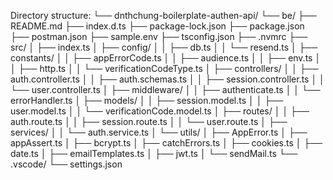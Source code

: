 Directory structure:
└── dnthchung-boilerplate-authen-api/
    └── be/
        ├── README.md
        ├── index.d.ts
        ├── package-lock.json
        ├── package.json
        ├── postman.json
        ├── sample.env
        ├── tsconfig.json
        ├── .nvmrc
        ├── src/
        │   ├── index.ts
        │   ├── config/
        │   │   ├── db.ts
        │   │   └── resend.ts
        │   ├── constants/
        │   │   ├── appErrorCode.ts
        │   │   ├── audience.ts
        │   │   ├── env.ts
        │   │   ├── http.ts
        │   │   └── verificationCodeType.ts
        │   ├── controllers/
        │   │   ├── auth.controller.ts
        │   │   ├── auth.schemas.ts
        │   │   ├── session.controller.ts
        │   │   └── user.controller.ts
        │   ├── middleware/
        │   │   ├── authenticate.ts
        │   │   └── errorHandler.ts
        │   ├── models/
        │   │   ├── session.model.ts
        │   │   ├── user.model.ts
        │   │   └── verificationCode.model.ts
        │   ├── routes/
        │   │   ├── auth.route.ts
        │   │   ├── session.route.ts
        │   │   └── user.route.ts
        │   ├── services/
        │   │   └── auth.service.ts
        │   └── utils/
        │       ├── AppError.ts
        │       ├── appAssert.ts
        │       ├── bcrypt.ts
        │       ├── catchErrors.ts
        │       ├── cookies.ts
        │       ├── date.ts
        │       ├── emailTemplates.ts
        │       ├── jwt.ts
        │       └── sendMail.ts
        └── .vscode/
            └── settings.json
